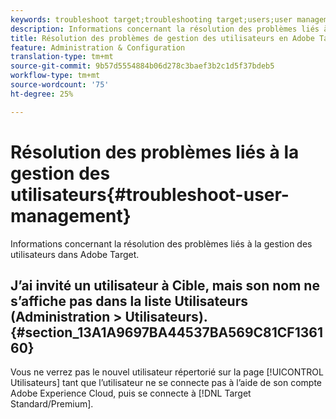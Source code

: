 ```yaml
---
keywords: troubleshoot target;troubleshooting target;users;user management
description: Informations concernant la résolution des problèmes liés à la gestion des utilisateurs dans Adobe Target.
title: Résolution des problèmes de gestion des utilisateurs en Adobe Target
feature: Administration & Configuration
translation-type: tm+mt
source-git-commit: 9b57d5554884b06d278c3baef3b2c1d5f37bdeb5
workflow-type: tm+mt
source-wordcount: '75'
ht-degree: 25%

---
```



# Résolution des problèmes liés à la gestion des utilisateurs{#troubleshoot-user-management}

Informations concernant la résolution des problèmes liés à la gestion des utilisateurs dans Adobe Target.

## J’ai invité un utilisateur à Cible, mais son nom ne s’affiche pas dans la liste Utilisateurs (Administration > Utilisateurs). {#section_13A1A9697BA44537BA569C81CF136160}

Vous ne verrez pas le nouvel utilisateur répertorié sur la page [!UICONTROL Utilisateurs] tant que l’utilisateur ne se connecte pas à l’aide de son compte Adobe Experience Cloud, puis se connecte à [!DNL Target Standard/Premium].
